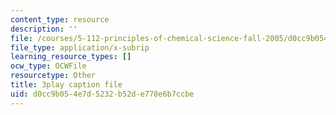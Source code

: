 ```yaml
---
content_type: resource
description: ''
file: /courses/5-112-principles-of-chemical-science-fall-2005/d0cc9b054e7d5232b52de778e6b7ccbe_m9AJwUCAWGQ.vtt
file_type: application/x-subrip
learning_resource_types: []
ocw_type: OCWFile
resourcetype: Other
title: 3play caption file
uid: d0cc9b05-4e7d-5232-b52d-e778e6b7ccbe
---
```

